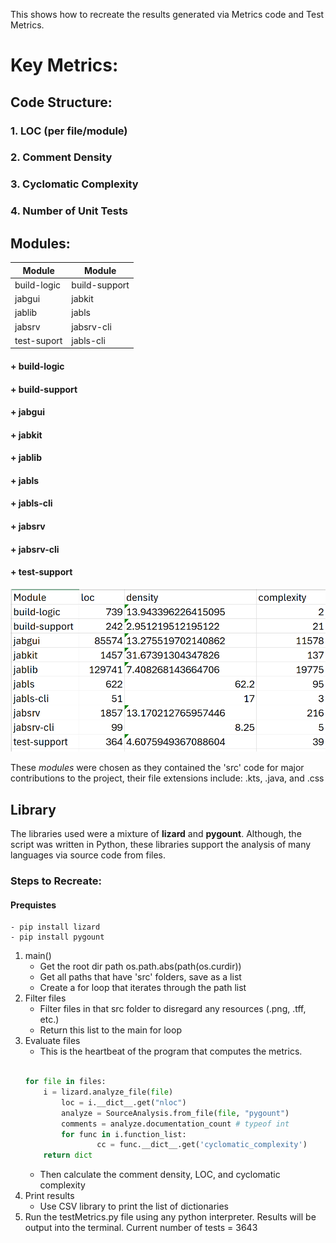 This shows how to recreate the results generated via Metrics code and Test Metrics.

# Key Metrics:
## Code Structure: 
### 1. LOC (per file/module)
### 2. Comment Density 
### 3. Cyclomatic Complexity
### 4. Number of Unit Tests

## **Modules**:
|    Module    |    Module    |
| ------------- | ------------- |
| build-logic   | build-support |
| jabgui        | jabkit        |
| jablib        | jabls         |
| jabsrv       | jabsrv-cli     |
| test-suport  |  jabls-cli     |

#### + build-logic
#### + build-support
#### + jabgui
#### + jabkit
#### + jablib
#### + jabls
#### + jabls-cli
#### + jabsrv
#### + jabsrv-cli
#### + test-support

![The Module Results for code metrics](metrics_1_results.png)

These *modules* were chosen as they contained the 'src' code for major contributions to the project, their file extensions include: .kts, .java, and .css


## Library 

The libraries used were a mixture of **lizard** and **pygount**. Although, the script was written in Python, these libraries support the analysis of many languages via source code from files. 

### Steps to Recreate: 
#### Prequistes 
    - pip install lizard
    - pip install pygount
1. main() 
	- Get the root dir path os.path.abs(path(os.curdir))
	- Get all paths that have 'src' folders, save as a list
	- Create a for loop that iterates through the path list
2. Filter files
	- Filter files in that src folder to disregard any resources (.png, .tff, etc.)
	- Return this list to the main for loop 
3. Evaluate files 
	- This is the heartbeat of the program that computes the metrics.
	```python
 
	for file in files:
		i = lizard.analyze_file(file) 
        	loc = i.__dict__.get("nloc") 
        	analyze = SourceAnalysis.from_file(file, "pygount") 
        	comments = analyze.documentation_count # typeof int
        	for func in i.function_list:
                	cc = func.__dict__.get('cyclomatic_complexity')
		return dict
   ```
	- Then calculate the comment density, LOC, and cyclomatic complexity
4. Print results 
	- Use CSV library to print the list of dictionaries 
5. Run the testMetrics.py file using any python interpreter. Results will be output into the terminal. Current number of tests = 3643
